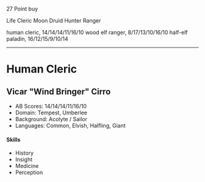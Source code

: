 27 Point buy

Life Cleric
Moon Druid
Hunter Ranger

human cleric, 14/14/14/11/16/10
wood elf ranger, 8/17/13/10/16/10
half-elf paladin, 16/12/15/9/10/14

---
# Human Cleric
## Vicar "Wind Bringer" Cirro

 * AB Scores: 14/14/14/11/16/10
 * Domain: Tempest, Umberlee
 * Background: Acolyte / Sailor
 * Languages: Common, Elvish, Halfling, Giant

#### Skills

 * History
 * Insight
 * Medicine
 * Perception
